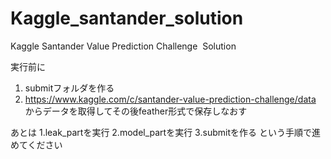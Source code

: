 # Kaggle_santander_solution
Kaggle Santander Value Prediction Challenge ​ Solution​

実行前に
1. submitフォルダを作る
2. https://www.kaggle.com/c/santander-value-prediction-challenge/data からデータを取得してその後feather形式で保存しなおす

あとは
1.leak_partを実行
2.model_partを実行
3.submitを作る
という手順で進めてください
